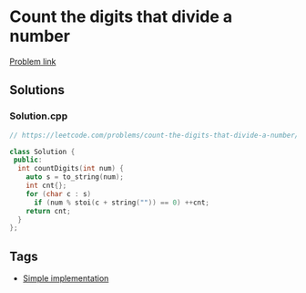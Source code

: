 # Count the digits that divide a number

[Problem link](https://leetcode.com/problems/count-the-digits-that-divide-a-number/)

## Solutions


### Solution.cpp
```cpp
// https://leetcode.com/problems/count-the-digits-that-divide-a-number/

class Solution {
 public:
  int countDigits(int num) {
    auto s = to_string(num);
    int cnt{};
    for (char c : s)
      if (num % stoi(c + string("")) == 0) ++cnt;
    return cnt;
  }
};
```
## Tags

* [Simple implementation](/README.md#Simple_implementation)
